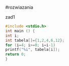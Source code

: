 #rozwiazania

zad1

```c
#include <stdio.h>
int main () {
int i;
int tabela[]={1,2,4,6,12};
for (i=4; i>=0; i=i-1)
printf("%i", tabela[i]);
return 0;
}
```


